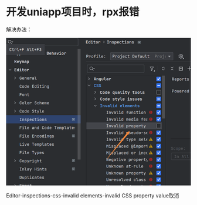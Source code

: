 # 开发uniapp项目时，rpx报错

解决办法：

![Image text](../.vuepress/public/webstorm/03/01.png)

Editor-inspections-css-invalid elements-invalid CSS property value取消
